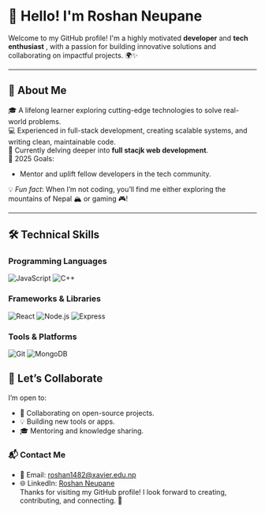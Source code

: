 # 👋 Hello! I'm **Roshan Neupane**

Welcome to my GitHub profile! I'm a highly motivated **developer** and **tech enthusiast** , with a passion for building innovative solutions and collaborating on impactful projects. 🌍✨

---

## 🚀 **About Me**
🎓 A lifelong learner exploring cutting-edge technologies to solve real-world problems.  
💻 Experienced in full-stack development, creating scalable systems, and writing clean, maintainable code.  
🌱 Currently delving deeper into **full stacjk web development**.  
🎯 2025 Goals:
- Mentor and uplift fellow developers in the tech community.

💡 *Fun fact*: When I’m not coding, you’ll find me either exploring the mountains of Nepal 🏔️ or gaming 🎮!

---

## 🛠️ **Technical Skills**
### Programming Languages
![JavaScript](https://img.shields.io/badge/JavaScript-F7DF1E?style=flat-square&logo=javascript&logoColor=black)
![C++](https://img.shields.io/badge/C++-00599C?style=flat-square&logo=cplusplus&logoColor=white)

### Frameworks & Libraries
![React](https://img.shields.io/badge/React-61DAFB?style=flat-square&logo=react&logoColor=black)
![Node.js](https://img.shields.io/badge/Node.js-339933?style=flat-square&logo=node-dot-js&logoColor=white)
![Express](https://img.shields.io/badge/Express.js-000000?style=flat-square&logo=express&logoColor=white)

### Tools & Platforms
![Git](https://img.shields.io/badge/Git-F05032?style=flat-square&logo=git&logoColor=white)
![MongoDB](https://img.shields.io/badge/MongoDB-47A248?style=flat-square&logo=mongodb&logoColor=white)



## 🤝 **Let’s Collaborate**
I’m open to:
- 🚀 Collaborating on open-source projects.
- 💡 Building new tools or apps.
- 🎓 Mentoring and knowledge sharing.

### 📬 **Contact Me**
- 📧 Email: [roshan1482@xavier.edu.np](mailto:roshan1482@xavier.edu.np)  
- 🌐 LinkedIn: [Roshan Neupane](https://www.linkedin.com/in/roshan-neupane-424146284/?lipi=urn%3Ali%3Apage%3Ad_flagship3_feed%3B0awCMwpiSFyyhLKetS2vlQ%3D%3D)  
Thanks for visiting my GitHub profile! I look forward to creating, contributing, and connecting. 🌟

